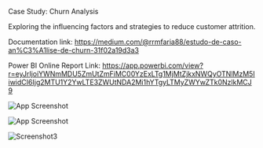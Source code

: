 Case Study: Churn Analysis


Exploring the influencing factors and strategies to reduce customer attrition.

Documentation link: https://medium.com/@rrmfaria88/estudo-de-caso-an%C3%A1lise-de-churn-31f02a19d3a3

Power BI Online Report Link: https://app.powerbi.com/view?r=eyJrIjoiYWNmMDU5ZmUtZmFiMC00YzExLTg1MjMtZjkxNWQyOTNlMzM5IiwidCI6Ijg2MTU1Y2YwLTE3ZWUtNDA2Mi1hYTgyLTMyZWYwZTk0NzlkMCJ9

![App Screenshot](https://github.com/user-attachments/assets/eb36e274-a67c-45fb-bed1-4d939b705f9a)

![App Screenshot](https://github.com/user-attachments/assets/5e05ab53-9f2d-46d3-9d30-746dab23bc13)

![Screenshot3](https://github.com/user-attachments/assets/a3ba1dbe-97df-4306-b85f-7d9e67853b03)
